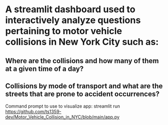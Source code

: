 # A streamlit dashboard used to interactively analyze questions pertaining to motor vehicle collisions in New York City such as:
## Where are the collisions and how many of them at a given time of a day?
## Collisions by mode of transport and what are the streets that are prone to accident occurrences?
Command prompt to use to visualize app: streamlit run https://github.com/ts1359-dev/Motor_Vehicle_Collision_in_NYC/blob/main/app.py
